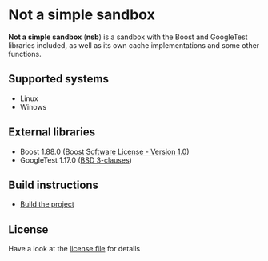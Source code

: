 # Not a simple sandbox

**Not a simple sandbox** (**nsb**) is a sandbox with the Boost and GoogleTest libraries included, as well as its own cache implementations and some other functions.  

## Supported systems

* Linux
* Winows

## External libraries

* Boost 1.88.0 ([Boost Software License - Version 1.0](https://www.boost.org/LICENSE_1_0.txt))
* GoogleTest 1.17.0 ([BSD 3-clauses](https://github.com/google/googletest/blob/main/LICENSE))

## Build instructions

* [Build the project][build_nsb]

## License

Have a look at the [license file](./LICENSE.txt) for details  



[build_nsb]: ./docs/building.md
